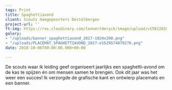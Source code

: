 ```yaml
---
tags: Print
title: Spaghettiavond
client: Scouts Haegepoorters Destelbergen
project-url: ''
ft-img: https://res.cloudinary.com/lennertderyck/image/upload/v1581282825/PLACEMAT_SPAGHETTIAVOND_2017-e1529574079276_ajc4z1.png
galery:
- "/uploads/banner_spaghettiavond_2017-1024x390.png"
- "/uploads/PLACEMAT_SPAGHETTIAVOND_2017-e1529574079276.png"
date: 2018-10-06T00:00:00.000+00:00

---
```

De scouts waar ik leiding geef organiseert jaarlijks een spaghetti-avond om de kas te spijzen én om mensen samen te brengen. Ook dit jaar was het weer een succes! Ik verzorgde de grafische kant en ontwierp placemats en een banner.